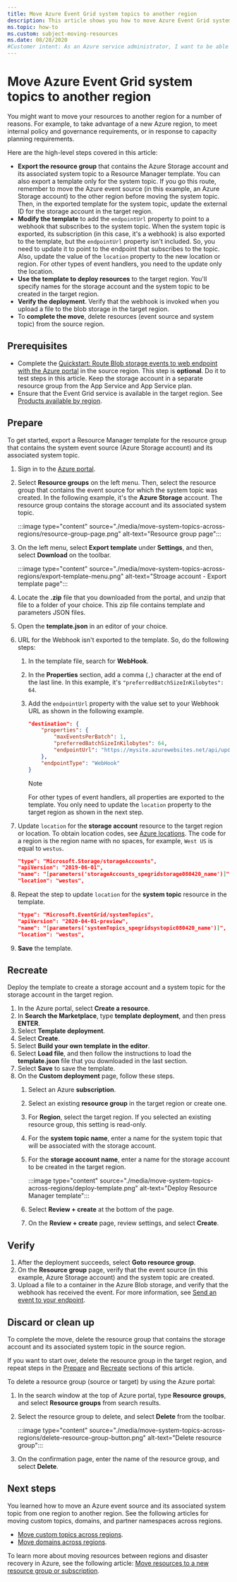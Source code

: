 ```yaml
---
title: Move Azure Event Grid system topics to another region
description: This article shows you how to move Azure Event Grid system topics from one region to another region.  
ms.topic: how-to
ms.custom: subject-moving-resources
ms.date: 08/28/2020
#Customer intent: As an Azure service administrator, I want to be able to move an Azure event source and its associated system topic from one region to another region to have it closer to customers, to meet internal policy and governance requirements, or in response to capacity planning requirements. 
---
```


# Move Azure Event Grid system topics to another region
You might want to move your resources to another region for a number of reasons. For example, to take advantage of a new Azure region, to meet internal policy and governance requirements, or in response to capacity planning requirements. 

Here are the high-level steps covered in this article: 

- **Export the resource group** that contains the Azure Storage account and its associated system topic to a Resource Manager template. You can also export a template only for the system topic. If you go this route, remember to move the Azure event source (in this example, an Azure Storage account) to the other region before moving the system topic. Then, in the exported template for the system topic, update the external ID for the storage account in the target region. 
- **Modify the template** to add the `endpointUrl` property to point to a webhook that subscribes to the system topic. When the system topic is exported, its subscription (in this case, it's a webhook) is also exported to the template, but the `endpointUrl` property isn't included. So, you need to update it to point to the endpoint that subscribes to the topic. Also, update the value of the `location` property to the new location or region. For other types of event handlers, you need to the update only the location. 
- **Use the template to deploy resources** to the target region. You'll specify names for the storage account and the system topic to be created in the target region. 
- **Verify the deployment**. Verify that the webhook is invoked when you upload a file to the blob storage in the target region. 
- To **complete the move**, delete resources (event source and system topic) from the source region. 

## Prerequisites
- Complete the [Quickstart: Route Blob storage events to web endpoint with the Azure portal](blob-event-quickstart-portal.md) in the source region. This step is **optional**. Do it to test steps in this article. Keep the storage account in a separate resource group from the App Service and App Service plan. 
- Ensure that the Event Grid service is available in the target region. See [Products available by region](https://azure.microsoft.com/global-infrastructure/services/?products=event-grid&regions=all).

## Prepare
To get started, export a Resource Manager template for the resource group that contains the system event source (Azure Storage account) and its associated system topic. 

1. Sign in to the [Azure portal](https://portal.azure.com).
1. Select **Resource groups** on the left menu. Then, select the resource group that contains the event source for which the system topic was created. In the following example, it's the **Azure Storage** account. The resource group contains the storage account and its associated system topic. 

    :::image type="content" source="./media/move-system-topics-across-regions/resource-group-page.png" alt-text="Resource group page":::        
3. On the left menu, select **Export template** under **Settings**, and then, select **Download** on the toolbar. 

    :::image type="content" source="./media/move-system-topics-across-regions/export-template-menu.png" alt-text="Stroage account - Export template page":::        
5. Locate the **.zip** file that you downloaded from the portal, and unzip that file to a folder of your choice. This zip file contains template and parameters JSON files. 
1. Open the **template.json** in an editor of your choice. 
1. URL for the Webhook isn't exported to the template. So, do the following steps:
    1. In the template file, search for **WebHook**. 
    1. In the **Properties** section, add a comma (`,`) character at the end of the last line. In this example, it's `"preferredBatchSizeInKilobytes": 64`. 
    1. Add the `endpointUrl` property with the value set to your Webhook URL as shown in the following example. 

        ```json
        "destination": {
            "properties": {
                "maxEventsPerBatch": 1,
                "preferredBatchSizeInKilobytes": 64,
                "endpointUrl": "https://mysite.azurewebsites.net/api/updates"
            },
            "endpointType": "WebHook"
        }
        ```

        > [!NOTE]
        > For other types of event handlers, all properties are exported to the template. You only need to update the `location` property to the target region as shown in the next step. 
7. Update `location` for the **storage account** resource to the target region or location. To obtain location codes, see [Azure locations](https://azure.microsoft.com/global-infrastructure/locations/). The code for a region is the region name with no spaces, for example, `West US` is equal to `westus`.

    ```json
    "type": "Microsoft.Storage/storageAccounts",
    "apiVersion": "2019-06-01",
    "name": "[parameters('storageAccounts_spegridstorage080420_name')]",
    "location": "westus",
    ```
8. Repeat the step to update `location` for the **system topic** resource in the template. 

    ```json
    "type": "Microsoft.EventGrid/systemTopics",
    "apiVersion": "2020-04-01-preview",
    "name": "[parameters('systemTopics_spegridsystopic080420_name')]",
    "location": "westus",
    ```
1. **Save** the template. 

## Recreate 
Deploy the template to create a storage account and a system topic for the storage account in the target region. 

1. In the Azure portal, select **Create a resource**.
2. In **Search the Marketplace**, type **template deployment**, and then press **ENTER**.
3. Select **Template deployment**.
4. Select **Create**.
5. Select **Build your own template in the editor**.
6. Select **Load file**, and then follow the instructions to load the **template.json** file that you downloaded in the last section.
7. Select **Save** to save the template. 
8. On the **Custom deployment** page, follow these steps. 
    1. Select an Azure **subscription**. 
    1. Select an existing **resource group** in the target region or create one. 
    1. For **Region**, select the target region. If you selected an existing resource group, this setting is read-only.
    1. For the **system topic name**, enter a name for the system topic that will be associated with the storage account.  
    1. For the **storage account name**, enter a name for the storage account to be created in the target region. 

        :::image type="content" source="./media/move-system-topics-across-regions/deploy-template.png" alt-text="Deploy Resource Manager template":::
    5. Select **Review + create** at the bottom of the page. 
    1. On the **Review + create** page, review settings, and select **Create**. 

## Verify
1. After the deployment succeeds, select **Goto resource group**. 
1. On the **Resource group** page, verify that the event source (in this example, Azure Storage account) and the system topic are created. 
1. Upload a file to a container in the Azure Blob storage, and verify that the webhook has received the event. For more information, see [Send an event to your endpoint](blob-event-quickstart-portal.md#send-an-event-to-your-endpoint).

## Discard or clean up
To complete the move, delete the resource group that contains the storage account and its associated system topic in the source region.  

If you want to start over, delete the resource group in the target region, and repeat steps in the [Prepare](#prepare) and [Recreate](#recreate) sections of this article.

To delete a resource group (source or target) by using the Azure portal:

1. In the search window at the top of Azure portal, type **Resource groups**, and select **Resource groups** from search results. 
2. Select the resource group to delete, and select **Delete** from the toolbar. 

    :::image type="content" source="./media/move-system-topics-across-regions/delete-resource-group-button.png" alt-text="Delete resource group":::
3. On the confirmation page, enter the name of the resource group, and select **Delete**.  

## Next steps
You learned how to move an Azure event source and its associated system topic from one region to another region. See the following articles for moving custom topics, domains, and partner namespaces across regions.

- [Move custom topics across regions](move-custom-topics-across-regions.md). 
- [Move domains across regions](move-domains-across-regions.md). 

To learn more about moving resources between regions and disaster recovery in Azure, see the following article: [Move resources to a new resource group or subscription](../azure-resource-manager/management/move-resource-group-and-subscription.md).
